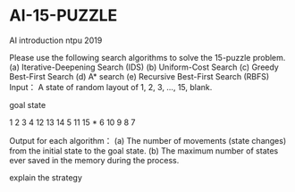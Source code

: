 # AI-15-PUZZLE
AI introduction ntpu 2019


Please use the following search algorithms to solve the 15-puzzle problem.
(a) Iterative-Deepening Search (IDS)
(b) Uniform-Cost Search
(c) Greedy Best-First Search
(d) A* search
(e) Recursive Best-First Search (RBFS)
Input： A state of random layout of 1, 2, 3, …, 15, blank.

goal state

 1  2  3 4
12 13 14 5
11 15  * 6
10  9  8 7

Output for each algorithm：
(a) The number of movements (state changes) from the initial state to the goal state.
(b) The maximum number of states ever saved in the memory during the process.

explain the strategy
